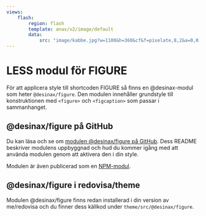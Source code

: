 ```yaml
---
views:
    flash:
        region: flash
        template: anax/v2/image/default
        data:
            src: "image/kabbe.jpg?w=1100&h=360&cf&f=pixelate,8,2&a=0,0,5,0"
---
```

LESS modul för FIGURE
=========================

För att applicera style till shortcoden FIGURE så finns en @desinax-modul som heter `@desinax/figure`. Den modulen innehåller grundstyle till konstruktionen med `<figure>` och `<figcaption>` som passar i sammanhanget.



@desinax/figure på GitHub
-------------------------

Du kan läsa och se om [modulen @desinax/figure på GitHub](https://github.com/desinax/figure). Dess README beskriver modulens uppbyggnad och hud du kommer igång med att använda modulen genom att aktivera den i din style.

Modulen är även publicerad som en [NPM-modul](https://www.npmjs.com/package/@desinax/figure).



@desinax/figure i redovisa/theme
-------------------------

Modulen @desinax/figure finns redan installerad i din version av me/redovisa och du finner dess källkod under `theme/src/@desinax/figure`.
